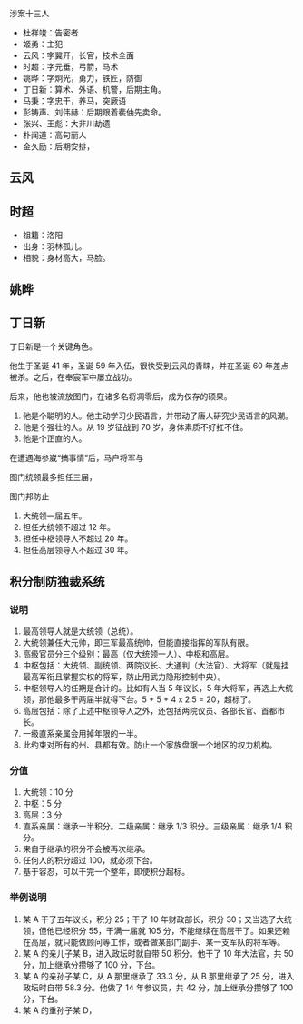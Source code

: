 
涉案十三人

+ 杜祥竣：告密者
+ 姬勇：主犯
+ 云风：字翼开，长官，技术全面
+ 时超：字元垂，弓箭，马术
+ 姚晔：字炯光，勇力，铁匠，防御
+ 丁日新：算术、外语、机警，后期主角。
+ 马秉：字忠干，养马，突厥语
+ 彭铸声、刘伟赫：后期跟着裴伷先卖命。
+ 张兴、王彪：大非川劫遗
+ 朴闻道：高句丽人
+ 金久励：后期安排，

## 云风

## 时超

+ 祖籍：洛阳
+ 出身：羽林孤儿。
+ 相貌：身材高大，马脸。

## 姚晔

## 丁日新

丁日新是一个关键角色。

他生于圣诞 41 年，圣诞 59 年入伍，很快受到云风的青睐，并在圣诞 60 年差点被杀。之后，在奉宸军中屡立战功。

后来，他也被流放图门，在诸多名将凋零后，成为仅存的硕果。

1. 他是个聪明的人。他主动学习少民语言，并带动了唐人研究少民语言的风潮。
2. 他是个强壮的人。从 19 岁征战到 70 岁，身体素质不好扛不住。
3. 他是个正直的人。

在遭遇海参崴“搞事情”后，马户将军与

图门统领最多担任三届，

图门邦防止

1. 大统领一届五年。
2. 担任大统领不超过 12 年。
3. 担任中枢领导人不超过 20 年。
4. 担任高层领导人不超过 30 年。

## 积分制防独裁系统

### 说明

1. 最高领导人就是大统领（总统）。
2. 大统领兼任大元帅，即三军最高统帅，但能直接指挥的军队有限。
3. 高级官员分三个级别：最高（仅大统领一人）、中枢和高层。
4. 中枢包括：大统领、副统领、两院议长、大通判（大法官）、大将军（就是挂最高军衔且掌握实权的将军，防止用武力隐形控制中央）。
5. 中枢领导人的任期是合计的。比如有人当 5 年议长，5 年大将军，再选上大统领，那他最多干两届半就得下台。5 + 5 + 4 x 2.5 = 20，超标了。
6. 高层包括：除了上述中枢领导人之外，还包括两院议员、各部长官、首都市长。
7. 一级直系亲属会用掉年限的一半。
8. 此约束对所有的州、县都有效。防止一个家族盘踞一个地区的权力机构。

### 分值

1. 大统领：10 分
2. 中枢：5 分
3. 高层：3 分
4. 直系亲属：继承一半积分。二级亲属：继承 1/3 积分。三级亲属：继承 1/4 积分。
5. 来自于继承的积分不会被再次继承。
6. 任何人的积分超过 100，就必须下台。
7. 基于容忍，可以干完一个整年，即使积分超标。

### 举例说明

1. 某 A 干了五年议长，积分 25；干了 10 年财政部长，积分 30；又当选了大统领，但他已经积分 55，干满一届就 105 分，不能继续在高层干了。如果还赖在高层，就只能做顾问等工作，或者做某部门副手、某一支军队的将军等。
2. 某 A 的亲儿子某 B，进入政坛时就自带 50 积分。他干了 10 年大法官，共 50分，加上继承分攒够了 100 分，下台。
3. 某 A 的亲孙子某 C，从 A 那里继承了 33.3 分，从 B 那里继承了 25 分，进入政坛时自带 58.3 分。他做了 14 年参议员，共 42 分，加上继承分攒够了 100 分，下台。
4. 某 A 的重孙子某 D，